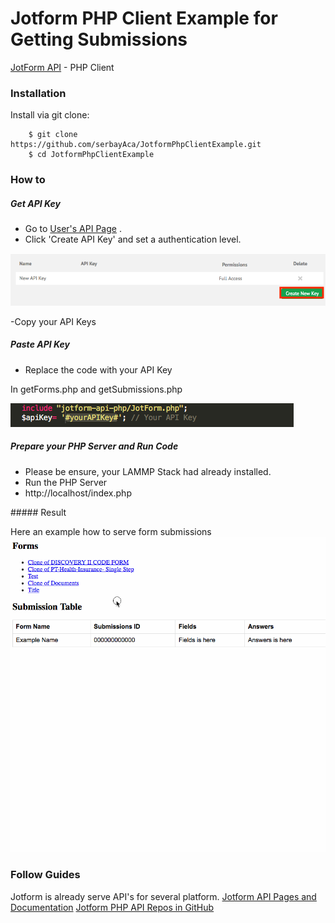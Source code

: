 Jotform PHP Client Example for Getting Submissions
===============
[JotForm API](http://api.jotform.com/docs/) - PHP Client


### Installation

Install via git clone:

        $ git clone https://github.com/serbayAca/JotformPhpClientExample.git
        $ cd JotformPhpClientExample
        


### How to

##### Get API Key

- Go to [User's API Page](https://jotform.com/myaccount/api) .
- Click 'Create API Key' and set a authentication level.

![alt text](https://github.com/serbayAca/JotformPhpClientExample/blob/master/documentation/howtoCreateApi.png "Example , How to Get API Key")

-Copy your API Keys

##### Paste API Key

- Replace the code with your API Key 

In getForms.php and getSubmissions.php

![alt text](https://github.com/serbayAca/JotformPhpClientExample/blob/master/documentation/wherepasteyourapikey.png "Example , Where you should replace API Key in code")

##### Prepare your PHP Server and Run Code

- Please be ensure, your LAMMP Stack had already installed.
- Run the PHP Server
- http://localhost/index.php

##### Result

Here an example how to serve form submissions
![alt text](https://github.com/serbayAca/JotformPhpClientExample/blob/master/documentation/result.gif "Example , Running Code")

### Follow Guides

Jotform is already serve API's for several platform. 
[Jotform API Pages and Documentation](http://api.jotform.com/docs/) 
[Jotform PHP API Repos in GitHub ](https://github.com/jotform/jotform-api-php)